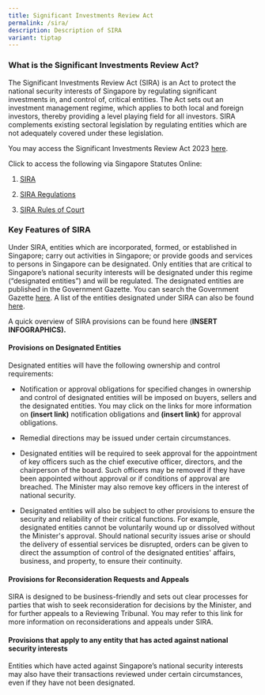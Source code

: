 ```yaml
---
title: Significant Investments Review Act
permalink: /sira/
description: Description of SIRA
variant: tiptap
---
```

<h3><strong>What is the Significant Investments Review Act?</strong></h3><p>The Significant Investments Review Act (SIRA) is an Act to protect the national security interests of Singapore by regulating significant investments in, and control of, critical entities. The Act sets out an investment management regime, which applies to both local and foreign investors, thereby providing a level playing field for all investors. SIRA complements existing sectoral legislation by regulating entities which are not adequately covered under these legislation.</p><p>You may access the Significant Investments Review Act 2023 <a href="https://www.parliament.gov.sg/docs/default-source/default-document-library/significant-investments-review-bill-38-2023.pdf" rel="noopener noreferrer nofollow" target="_blank">here</a>.</p><p>Click to access the following via Singapore Statutes Online:</p><ol data-tight="true" class="tight"><li><p><a href="https://sso.agc.gov.sg/Act/POFMA2019?TransactionDate=20191001235959" rel="noopener noreferrer nofollow" target="_blank">SIRA</a></p></li><li><p><a href="https://sso.agc.gov.sg//Act/POFMA2019" rel="noopener noreferrer nofollow" target="_blank">SIRA Regulations</a></p></li><li><p><a href="https://sso.agc.gov.sg/SL/SCJA1969-S665-2019?DocDate=20220318" rel="noopener noreferrer nofollow" target="_blank">SIRA Rules of Court</a></p></li></ol><h3><strong>Key Features of SIRA</strong></h3><p>Under SIRA, entities which are incorporated, formed, or established in Singapore; carry out activities in Singapore; or provide goods and services to persons in Singapore can be designated. Only entities that are critical to Singapore’s national security interests will be designated under this regime (“designated entities”) and will be regulated. The designated entities are published in the Government Gazette. You can search the Government Gazette <a href="https://www.egazette.com.sg/" rel="noopener noreferrer nofollow" target="_blank">here</a>. A list of the entities designated under SIRA can also be found <a href="https://osir.gov.sg/designated/" rel="noopener noreferrer nofollow" target="_blank">here</a>.</p><p>A quick overview of SIRA provisions can be found here (<strong>INSERT INFOGRAPHICS).</strong></p><h4><strong>Provisions on Designated Entities</strong></h4><p>Designated entities will have the following ownership and control requirements:</p><ul data-tight="true" class="tight"><li><p>Notification or approval obligations for specified changes in ownership and control of designated entities will be imposed on buyers, sellers and the designated entities. You may click on the links for more information on <strong>(insert link)</strong> notification obligations and <strong>(insert link)</strong> for approval obligations.</p><p></p></li><li><p>Remedial directions may be issued under certain circumstances.</p><p></p></li><li><p>Designated entities will be required to seek approval for the appointment of key officers such as the chief executive officer, directors, and the chairperson of the board. Such officers may be removed if they have been appointed without approval or if conditions of approval are breached. The Minister may also remove key officers in the interest of national security.</p><p></p></li><li><p>Designated entities will also be subject to other provisions to ensure the security and reliability of their critical functions. For example, designated entities cannot be voluntarily wound up or dissolved without the Minister's approval. Should national security issues arise or should the delivery of essential services be disrupted, orders can be given to direct the assumption of control of the designated entities' affairs, business, and property, to ensure their continuity.</p></li></ul><h4><strong>Provisions for Reconsideration Requests and Appeals</strong></h4><p>SIRA is designed to be business-friendly and sets out clear processes for parties that wish to seek reconsideration for decisions by the Minister, and for further appeals to a Reviewing Tribunal. You may refer to this link for more information on reconsiderations and appeals under SIRA.</p><h4><strong>Provisions that apply to any entity that has acted against national security interests</strong></h4><p>Entities which have acted against Singapore’s national security interests may also have their transactions reviewed under certain circumstances, even if they have not been designated.</p><p></p>